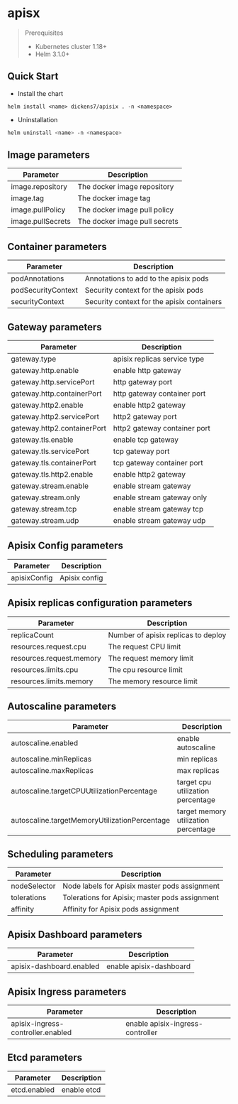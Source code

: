 # apisx

> Prerequisites
>
> - Kubernetes cluster 1.18+
> - Helm 3.1.0+

## Quick Start

- Install the chart

```shell
helm install <name> dickens7/apisix . -n <namespace> 
```

- Uninstallation

```bash
helm uninstall <name> -n <namespace> 
```

## Image parameters

| Parameter | Description |
|--|--|
| image.repository | The docker image repository |
| image.tag | The docker image tag |
| image.pullPolicy | The docker image pull policy |
| image.pullSecrets | The docker image pull secrets |

## Container parameters

| Parameter | Description |
|--|--|
| podAnnotations | Annotations to add to the apisix pods |
| podSecurityContext | Security context for the apisix pods |
| securityContext | Security context for the apisix containers |

## Gateway parameters

| Parameter | Description |
|--|--|
| gateway.type | apisix replicas service type |
| gateway.http.enable | enable http gateway |
| gateway.http.servicePort | http gateway port |
| gateway.http.containerPort | http gateway container port |
| gateway.http2.enable | enable http2 gateway |
| gateway.http2.servicePort | http2 gateway port |
| gateway.http2.containerPort | http2 gateway container port |
| gateway.tls.enable | enable tcp gateway |
| gateway.tls.servicePort | tcp gateway port |
| gateway.tls.containerPort | tcp gateway container port |
| gateway.tls.http2.enable | enable http2 gateway |
| gateway.stream.enable | enable stream gateway |
| gateway.stream.only | enable stream gateway only |
| gateway.stream.tcp | enable stream gateway tcp |
| gateway.stream.udp | enable stream gateway udp |

## Apisix Config parameters

| Parameter | Description |
|--|--|
| apisixConfig | Apisix config |

## Apisix replicas configuration parameters

| Parameter | Description |
|--|--|
| replicaCount | Number of apisix replicas to deploy |
| resources.request.cpu | The request CPU limit |
| resources.request.memory | The request memory limit |
| resources.limits.cpu | The cpu resource limit |
| resources.limits.memory | The memory resource limit |

## Autoscaline parameters

| Parameter | Description |
|--|--|
| autoscaline.enabled | enable autoscaline |
| autoscaline.minReplicas | min replicas |
| autoscaline.maxReplicas | max replicas |
| autoscaline.targetCPUUtilizationPercentage | target cpu utilization percentage |
| autoscaline.targetMemoryUtilizationPercentage | target memory utilization percentage |

## Scheduling parameters

| Parameter | Description |
|--|--|
| nodeSelector | Node labels for Apisix master pods assignment |
| tolerations | Tolerations for Apisix; master pods assignment |
| affinity | Affinity for Apisix pods assignment |

## Apisix Dashboard parameters

| Parameter | Description |
|--|--|
| apisix-dashboard.enabled | enable apisix-dashboard |

## Apisix Ingress parameters

| Parameter | Description |
|--|--|
| apisix-ingress-controller.enabled | enable apisix-ingress-controller |

## Etcd parameters

| Parameter | Description |
|--|--|
| etcd.enabled | enable etcd |
